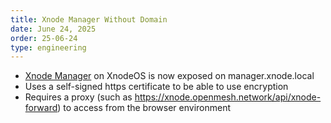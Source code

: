 ```yaml
---
title: Xnode Manager Without Domain
date: June 24, 2025
order: 25-06-24
type: engineering
---
```


- [Xnode Manager](https://github.com/Openmesh-Network/xnode-manager) on XnodeOS is now exposed on manager.xnode.local
- Uses a self-signed https certificate to be able to use encryption
- Requires a proxy (such as https://xnode.openmesh.network/api/xnode-forward) to access from the browser environment
